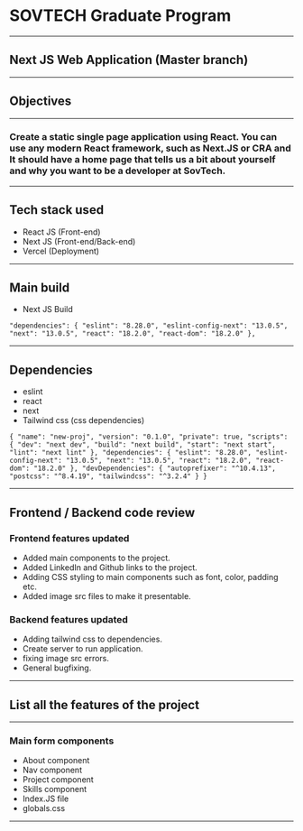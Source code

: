 # SOVTECH Graduate Program
---
## Next JS Web Application (Master branch)
---
## Objectives
---

### Create a static single page application using React. You can use any modern React framework, such as Next.JS or CRA and It should have a home page that tells us a bit about yourself and why you want to be a developer at SovTech.

---


## Tech stack used

- React JS (Front-end)
- Next JS (Front-end/Back-end)
- Vercel (Deployment)

---

## Main build

- Next JS Build

`"dependencies": {
    "eslint": "8.28.0",
    "eslint-config-next": "13.0.5",
    "next": "13.0.5",
    "react": "18.2.0",
    "react-dom": "18.2.0"
  },
  `
  
---
## Dependencies

- eslint
- react
- next
- Tailwind css (css dependencies)


`
 {
  "name": "new-proj",
  "version": "0.1.0",
  "private": true,
  "scripts": {
    "dev": "next dev",
    "build": "next build",
    "start": "next start",
    "lint": "next lint"
  },
  "dependencies": {
    "eslint": "8.28.0",
    "eslint-config-next": "13.0.5",
    "next": "13.0.5",
    "react": "18.2.0",
    "react-dom": "18.2.0"
  },
  "devDependencies": {
    "autoprefixer": "^10.4.13",
    "postcss": "^8.4.19",
    "tailwindcss": "^3.2.4"
  }
}
`

---



## Frontend / Backend code review

### Frontend features updated

- Added main components to the project.
- Added LinkedIn and Github links to the project.
- Adding CSS styling to main components such as font, color, padding etc.
- Added image src files to make it presentable.

### Backend features updated

- Adding tailwind css to dependencies.
- Create server to run application.
- fixing image src errors.
- General bugfixing.



---
## List all the features of the project

---

### Main form components

- About component
- Nav component
- Project component
- Skills component
- Index.JS file
- globals.css


---



